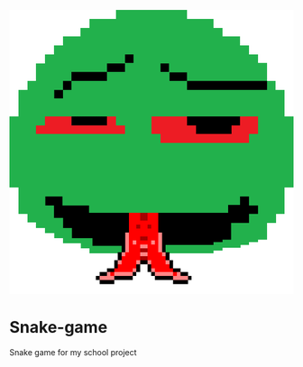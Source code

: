 ![fk](https://raw.githubusercontent.com/OrpoPro/Snake-game/refs/heads/main/photo/snake.png)
# Snake-game
Snake game for my school project
